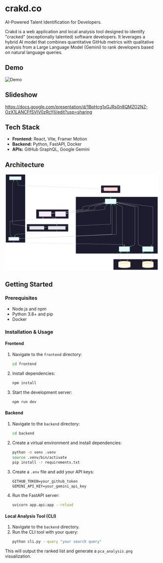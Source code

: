 # crakd.co

AI-Powered Talent Identification for Developers.

Crakd is a web application and local analysis tool designed to identify "cracked" (exceptionally talented) software developers. It leverages a hybrid AI model that combines quantitative GitHub metrics with qualitative analysis from a Large Language Model (Gemini) to rank developers based on natural language queries.

## Demo

![Demo](./media/demo.gif)

## Slideshow

https://docs.google.com/presentation/d/1BpHcg1xGJRs0n8QMZO2NZ-OzX1LANCFfSVIV0zRcYII/edit?usp=sharing

## Tech Stack

- **Frontend:** React, Vite, Framer Motion
- **Backend:** Python, FastAPI, Docker
- **APIs:** GitHub GraphQL, Google Gemini

## Architecture

![Architecture Diagram](./media/mermaid.svg)

## Getting Started

### Prerequisites

- Node.js and npm
- Python 3.8+ and pip
- Docker

### Installation & Usage

#### Frontend

1.  Navigate to the `frontend` directory:
    ```bash
    cd frontend
    ```
2.  Install dependencies:
    ```bash
    npm install
    ```
3.  Start the development server:
    ```bash
    npm run dev
    ```

#### Backend

1.  Navigate to the `backend` directory:
    ```bash
    cd backend
    ```
2.  Create a virtual environment and install dependencies:
    ```bash
    python -m venv .venv
    source .venv/bin/activate
    pip install -r requirements.txt
    ```
3.  Create a `.env` file and add your API keys:
    ```
    GITHUB_TOKEN=your_github_token
    GEMINI_API_KEY=your_gemini_api_key
    ```
4.  Run the FastAPI server:
    ```bash
    uvicorn app.api:app --reload
    ```

#### Local Analysis Tool (CLI)

1.  Navigate to the `backend` directory.
2.  Run the CLI tool with your query:
    ```bash
    python cli.py --query "your search query"
    ```

This will output the ranked list and generate a `pca_analysis.png` visualization.
